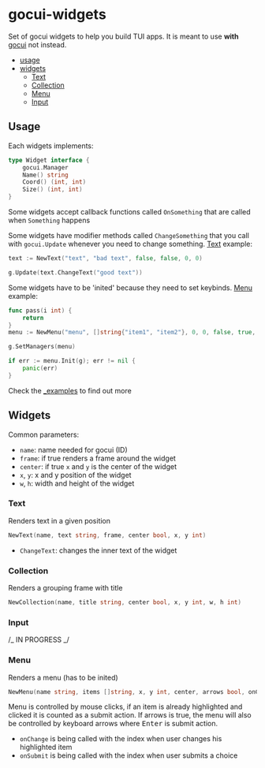 # gocui-widgets

Set of gocui widgets to help you build TUI apps. It is meant to use **with** [gocui](https://github.com/jroimartin/gocui) not instead.

- [usage](#usage)
- [widgets](#widgets)
  - [Text](#Text)
  - [Collection](#Collection)
  - [Menu](#Menu)
  - [Input](#Input)

## Usage

Each widgets implements:

```go
type Widget interface {
	gocui.Manager
	Name() string
	Coord() (int, int)
	Size() (int, int)
}
```

Some widgets accept callback functions called `OnSomething` that are called when `Something` happens

Some widgets have modifier methods called `ChangeSomething` that you call with `gocui.Update` whenever you need to change something. [Text](#Text) example:

```go
text := NewText("text", "bad text", false, false, 0, 0)

g.Update(text.ChangeText("good text"))

```

Some widgets have to be 'inited' because they need to set keybinds. [Menu](#Menu) example:

```go
func pass(i int) {
	return
}
menu := NewMenu("menu", []string{"item1", "item2"}, 0, 0, false, true, pass, pass)

g.SetManagers(menu)

if err := menu.Init(g); err != nil {
	panic(err)
}
```

Check the [\_examples](https://github.com/shilangyu/gocui-widgets/tree/master/_examples) to find out more

## Widgets

Common parameters:

- `name`: name needed for gocui (ID)
- `frame`: if true renders a frame around the widget
- `center`: if true `x` and `y` is the center of the widget
- `x`, `y`: x and y position of the widget
- `w`, `h`: width and height of the widget

### Text

Renders text in a given position

```go
NewText(name, text string, frame, center bool, x, y int)
```

- `ChangeText`: changes the inner text of the widget

### Collection

Renders a grouping frame with title

```go
NewCollection(name, title string, center bool, x, y int, w, h int)
```

### Input

/_ IN PROGRESS _/

### Menu

Renders a menu (has to be inited)

```go
NewMenu(name string, items []string, x, y int, center, arrows bool, onChange, onSubmit func(i int))
```

Menu is controlled by mouse clicks, if an item is already highlighted and clicked it is counted as a submit action. If arrows is true, the menu will also be controlled by keyboard arrows where <kbd>Enter</kbd> is submit action.

- `onChange` is being called with the index when user changes his highlighted item
- `onSubmit` is being called with the index when user submits a choice
